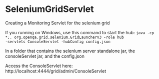 # SeleniumGridServlet
Creating a Monitoring Servlet for the selenium grid

If you running on Windows, use this command to start the hub: 
<code>java -cp *;. org.openqa.grid.selenium.GridLauncherV3 -role hub -servlets ConsoleServlet -hubConfig config.json </code>

In a folder that contains the selenium server standalone jar, the consoleServlet jar, and the config.json

Access the ConsoleServlet here: http://localhost:4444/grid/admin/ConsoleServlet
